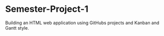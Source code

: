 # Semester-Project-1
Building an HTML web application using GitHubs projects and Kanban and Gantt style. 
